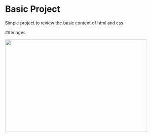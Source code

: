 # Basic Project
Simple project to review the basic content of html and css

##Images

<img width="460" height="300" src="Basic-exemples/to-readme/thumb1.png">
